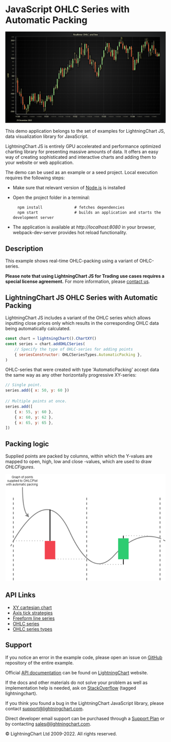 # JavaScript OHLC Series with Automatic Packing

![JavaScript OHLC Series with Automatic Packing](ohlcAutomaticPacking-darkGold.png)

This demo application belongs to the set of examples for LightningChart JS, data visualization library for JavaScript.

LightningChart JS is entirely GPU accelerated and performance optimized charting library for presenting massive amounts of data. It offers an easy way of creating sophisticated and interactive charts and adding them to your website or web application.

The demo can be used as an example or a seed project. Local execution requires the following steps:

-   Make sure that relevant version of [Node.js](https://nodejs.org/en/download/) is installed
-   Open the project folder in a terminal:

          npm install              # fetches dependencies
          npm start                # builds an application and starts the development server

-   The application is available at _http://localhost:8080_ in your browser, webpack-dev-server provides hot reload functionality.


## Description

This example shows real-time OHLC-packing using a variant of OHLC-series.

**Please note that using LightningChart JS for Trading use cases requires a special license agreement.**
For more information, please [contact us](https://lightningchart.com/contact/).

## LightningChart JS OHLC Series with Automatic Packing

LightningChart JS includes a variant of the OHLC series which allows inputting close prices only which results in the corresponding OHLC data being automatically calculated.

```javascript
const chart = lightningChart().ChartXY()
const series = chart.addOHLCSeries(
    // Specify the type of OHLC-series for adding points
    { seriesConstructor: OHLCSeriesTypes.AutomaticPacking },
)
```

OHLC-series that were created with type 'AutomaticPacking' accept data the same way as any other horizontally progressive XY-series:

```javascript
// Single point.
series.add({ x: 50, y: 60 })

// Multiple points at once.
series.add([
    { x: 55, y: 60 },
    { x: 60, y: 62 },
    { x: 65, y: 65 },
])
```

## Packing logic

Supplied points are packed by columns, within which the Y-values are mapped to open, high, low and close -values, which are used to draw _OHLCFigures_.

[//]: # 'IMPORTANT: The assets will not show before README.md is built - relative path is different!'

![](./assets/ohlcPacking.png)


## API Links

* [XY cartesian chart]
* [Axis tick strategies]
* [Freeform line series]
* [OHLC series]
* [OHLC series types]


## Support

If you notice an error in the example code, please open an issue on [GitHub][0] repository of the entire example.

Official [API documentation][1] can be found on [LightningChart][2] website.

If the docs and other materials do not solve your problem as well as implementation help is needed, ask on [StackOverflow][3] (tagged lightningchart).

If you think you found a bug in the LightningChart JavaScript library, please contact support@lightningchart.com.

Direct developer email support can be purchased through a [Support Plan][4] or by contacting sales@lightningchart.com.

[0]: https://github.com/Arction/
[1]: https://lightningchart.com/lightningchart-js-api-documentation/
[2]: https://lightningchart.com
[3]: https://stackoverflow.com/questions/tagged/lightningchart
[4]: https://lightningchart.com/support-services/

© LightningChart Ltd 2009-2022. All rights reserved.


[XY cartesian chart]: https://lightningchart.com/lightningchart-js-api-documentation/v4.1.0/classes/ChartXY.html
[Axis tick strategies]: https://lightningchart.com/lightningchart-js-api-documentation/v4.1.0/variables/AxisTickStrategies.html
[Freeform line series]: https://lightningchart.com/lightningchart-js-api-documentation/v4.1.0/classes/LineSeries.html
[OHLC series]: https://lightningchart.com/lightningchart-js-api-documentation/v4.1.0/classes/ChartXY.html#addOHLCSeries
[OHLC series types]: https://lightningchart.com/lightningchart-js-api-documentation/v4.1.0/variables/OHLCSeriesTypes.html


